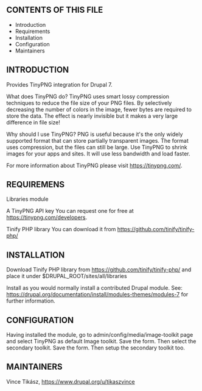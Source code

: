 CONTENTS OF THIS FILE
---------------------
    
 * Introduction
 * Requirements
 * Installation
 * Configuration
 * Maintainers
  
 
INTRODUCTION
------------
Provides TinyPNG integration for Drupal 7.
 
What does TinyPNG do?
TinyPNG uses smart lossy compression techniques to reduce the file size of your
PNG files. By selectively decreasing the number of colors in the image, fewer
bytes are required to store the data. The effect is nearly invisible but it
makes a very large difference in file size!

Why should I use TinyPNG?
PNG is useful because it's the only widely supported format that can store
partially transparent images. The format uses compression, but the files can
still be large. Use TinyPNG to shrink images for your apps and sites. It will
use less bandwidth and load faster.

For more information about TinyPNG please visit https://tinypng.com/.


REQUIREMENS
------------
Libraries module

A TinyPNG API key
You can request one for free at https://tinypng.com/developers.

Tinify PHP library
You can download it from https://github.com/tinify/tinify-php/

 
INSTALLATION
------------
Download Tinify PHP library from https://github.com/tinify/tinify-php/
and place it under $DRUPAL_ROOT/sites/all/libraries

Install as you would normally install a contributed Drupal module.
See: https://drupal.org/documentation/install/modules-themes/modules-7
for further information.
 
 
CONFIGURATION
------------
Having installed the module, go to admin/config/media/image-toolkit page and
select TinyPNG as default Image toolkit.
Save the form. Then select the secondary toolkit.
Save the form. Then setup the secondary toolkit too.


MAINTAINERS
------------
Vince Tikász, https://www.drupal.org/u/tikaszvince

